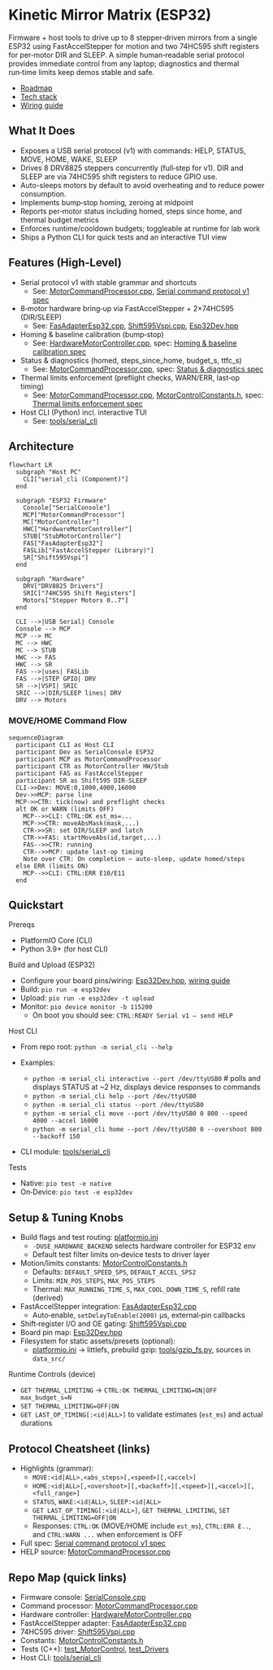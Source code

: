 # Kinetic Mirror Matrix (ESP32)

Firmware + host tools to drive up to 8 stepper‑driven mirrors from a single ESP32 using FastAccelStepper for motion and two 74HC595 shift registers for per‑motor DIR and SLEEP. A simple human‑readable serial protocol provides immediate control from any laptop; diagnostics and thermal run‑time limits keep demos stable and safe.

- [Roadmap](./agent-os/product/roadmap.md)
- [Tech stack](./agent-os/product/tech-stack.md)
- [Wiring guide](./docs/esp32-74hc595-wiring.md)

## What It Does

- Exposes a USB serial protocol (v1) with commands: HELP, STATUS, MOVE, HOME, WAKE, SLEEP
- Drives 8 DRV8825 steppers concurrently (full‑step for v1). DIR and SLEEP are via 74HC595 shift registers to reduce GPIO use.
- Auto-sleeps motors by default to avoid overheating and to reduce power consumption.
- Implements bump‑stop homing, zeroing at midpoint
- Reports per‑motor status including homed, steps since home, and thermal budget metrics
- Enforces runtime/cooldown budgets; toggleable at runtime for lab work
- Ships a Python CLI for quick tests and an interactive TUI view

## Features (High‑Level)

- Serial protocol v1 with stable grammar and shortcuts
  - See: [MotorCommandProcessor.cpp](./lib/MotorControl/src/MotorCommandProcessor.cpp), [Serial command protocol v1 spec](./agent-os/specs/2025-10-15-serial-command-protocol-v1/spec.md)
- 8‑motor hardware bring‑up via FastAccelStepper + 2×74HC595 (DIR/SLEEP)
  - See: [FasAdapterEsp32.cpp](./src/drivers/Esp32/FasAdapterEsp32.cpp), [Shift595Vspi.cpp](./src/drivers/Esp32/Shift595Vspi.cpp), [Esp32Dev.hpp](./include/boards/Esp32Dev.hpp)
- Homing & baseline calibration (bump‑stop)
  - See: [HardwareMotorController.cpp](./lib/MotorControl/src/HardwareMotorController.cpp), spec: [Homing & baseline calibration spec](./agent-os/specs/2025-10-17-homing-baseline-calibration-bump-stop/spec.md)
- Status & diagnostics (homed, steps_since_home, budget_s, ttfc_s)
  - See: [MotorCommandProcessor.cpp](./lib/MotorControl/src/MotorCommandProcessor.cpp), spec: [Status & diagnostics spec](./agent-os/specs/2025-10-17-status-diagnostics/spec.md)
- Thermal limits enforcement (preflight checks, WARN/ERR, last‑op timing)
  - See: [MotorCommandProcessor.cpp](./lib/MotorControl/src/MotorCommandProcessor.cpp), [MotorControlConstants.h](./lib/MotorControl/include/MotorControl/MotorControlConstants.h), spec: [Thermal limits enforcement spec](./agent-os/specs/2025-10-17-thermal-limits-enforcement/spec.md)
- Host CLI (Python) incl. interactive TUI
  - See: [tools/serial_cli](./tools/serial_cli/)

## Architecture

```mermaid
flowchart LR
  subgraph "Host PC"
    CLI["serial_cli (Component)"]
  end

  subgraph "ESP32 Firmware"
    Console["SerialConsole"]
    MCP["MotorCommandProcessor"]
    MC["MotorController"]
    HWC["HardwareMotorController"]
    STUB["StubMotorController"]
    FAS["FasAdapterEsp32"]
    FASLib["FastAccelStepper (Library)"]
    SR["Shift595Vspi"]
  end

  subgraph "Hardware"
    DRV["DRV8825 Drivers"]
    SRIC["74HC595 Shift Registers"]
    Motors["Stepper Motors 0..7"]
  end

  CLI -->|USB Serial| Console
  Console --> MCP
  MCP --> MC
  MC --> HWC
  MC --> STUB
  HWC --> FAS
  HWC --> SR
  FAS -->|uses| FASLib
  FAS -->|STEP GPIO| DRV
  SR -->|VSPI| SRIC
  SRIC -->|DIR/SLEEP lines| DRV
  DRV --> Motors
```

### MOVE/HOME Command Flow

```mermaid
sequenceDiagram
  participant CLI as Host CLI
  participant Dev as SerialConsole ESP32
  participant MCP as MotorCommandProcessor
  participant CTR as MotorController HW/Stub
  participant FAS as FastAccelStepper
  participant SR as Shift595 DIR-SLEEP
  CLI->>Dev: MOVE:0,1000,4000,16000
  Dev->>MCP: parse line
  MCP->>CTR: tick(now) and preflight checks
  alt OK or WARN (limits OFF)
    MCP-->>CLI: CTRL:OK est_ms=...
    MCP->>CTR: moveAbsMask(mask,...)
    CTR->>SR: set DIR/SLEEP and latch
    CTR->>FAS: startMoveAbs(id,target,...)
    FAS-->>CTR: running
    CTR-->>MCP: update last-op timing
    Note over CTR: On completion — auto-sleep, update homed/steps
  else ERR (limits ON)
    MCP-->>CLI: CTRL:ERR E10/E11
  end
```

## Quickstart

Prereqs

- PlatformIO Core (CLI)
- Python 3.9+ (for host CLI)

Build and Upload (ESP32)

- Configure your board pins/wiring: [Esp32Dev.hpp](./include/boards/Esp32Dev.hpp), [wiring guide](./docs/esp32-74hc595-wiring.md)
- Build: `pio run -e esp32dev`
- Upload: `pio run -e esp32dev -t upload`
- Monitor: `pio device monitor -b 115200`
  - On boot you should see: `CTRL:READY Serial v1 — send HELP`

Host CLI

- From repo root: `python -m serial_cli --help`

- Examples:
  - `python -m serial_cli interactive --port /dev/ttyUSB0`  #  polls and displays STATUS at ~2 Hz, displays device responses to commands
  - `python -m serial_cli help --port /dev/ttyUSB0`
  - `python -m serial_cli status --port /dev/ttyUSB0`
  - `python -m serial_cli move --port /dev/ttyUSB0 0 800 --speed 4000 --accel 16000`
  - `python -m serial_cli home --port /dev/ttyUSB0 0 --overshoot 800 --backoff 150`
- CLI module: [tools/serial_cli](./tools/serial_cli/)

Tests

- Native: `pio test -e native`
- On‑Device: `pio test -e esp32dev`

## Setup & Tuning Knobs

- Build flags and test routing: [platformio.ini](./platformio.ini)
  - `-DUSE_HARDWARE_BACKEND` selects hardware controller for ESP32 env
  - Default test filter limits on‑device tests to driver layer
- Motion/limits constants: [MotorControlConstants.h](./lib/MotorControl/include/MotorControl/MotorControlConstants.h)
  - Defaults: `DEFAULT_SPEED_SPS`, `DEFAULT_ACCEL_SPS2`
  - Limits: `MIN_POS_STEPS`, `MAX_POS_STEPS`
  - Thermal: `MAX_RUNNING_TIME_S`, `MAX_COOL_DOWN_TIME_S`, refill rate (derived)
- FastAccelStepper integration: [FasAdapterEsp32.cpp](./src/drivers/Esp32/FasAdapterEsp32.cpp)
  - Auto‑enable, `setDelayToEnable(2000)` µs, external‑pin callbacks
- Shift‑register I/O and OE gating: [Shift595Vspi.cpp](./src/drivers/Esp32/Shift595Vspi.cpp)
- Board pin map: [Esp32Dev.hpp](./include/boards/Esp32Dev.hpp)
- Filesystem for static assets/presets (optional):
  - [platformio.ini](./platformio.ini) → littlefs, prebuild gzip: [tools/gzip_fs.py](./tools/gzip_fs.py), sources in `data_src/`

Runtime Controls (device)

- `GET THERMAL_LIMITING` → `CTRL:OK THERMAL_LIMITING=ON|OFF max_budget_s=N`
- `SET THERMAL_LIMITING=OFF|ON`
- `GET LAST_OP_TIMING[:<id|ALL>]` to validate estimates (`est_ms`) and actual durations

## Protocol Cheatsheet (links)

- Highlights (grammar):
  - `MOVE:<id|ALL>,<abs_steps>[,<speed>][,<accel>]`
  - `HOME:<id|ALL>[,<overshoot>][,<backoff>][,<speed>][,<accel>][,<full_range>]`
  - `STATUS`, `WAKE:<id|ALL>`, `SLEEP:<id|ALL>`
  - `GET LAST_OP_TIMING[:<id|ALL>]`, `GET THERMAL_LIMITING`, `SET THERMAL_LIMITING=OFF|ON`
  - Responses: `CTRL:OK` (MOVE/HOME include `est_ms`), `CTRL:ERR E..`, and `CTRL:WARN ...` when enforcement is OFF
- Full spec: [Serial command protocol v1 spec](./agent-os/specs/2025-10-15-serial-command-protocol-v1/spec.md)
- HELP source: [MotorCommandProcessor.cpp](./lib/MotorControl/src/MotorCommandProcessor.cpp)

## Repo Map (quick links)

- Firmware console: [SerialConsole.cpp](./src/console/SerialConsole.cpp)
- Command processor: [MotorCommandProcessor.cpp](./lib/MotorControl/src/MotorCommandProcessor.cpp)
- Hardware controller: [HardwareMotorController.cpp](./lib/MotorControl/src/HardwareMotorController.cpp)
- FastAccelStepper adapter: [FasAdapterEsp32.cpp](./src/drivers/Esp32/FasAdapterEsp32.cpp)
- 74HC595 driver: [Shift595Vspi.cpp](./src/drivers/Esp32/Shift595Vspi.cpp)
- Constants: [MotorControlConstants.h](./lib/MotorControl/include/MotorControl/MotorControlConstants.h)
- Tests (C++): [test_MotorControl](./test/test_MotorControl/), [test_Drivers](./test/test_Drivers/)
- Host CLI: [tools/serial_cli](./tools/serial_cli/)
